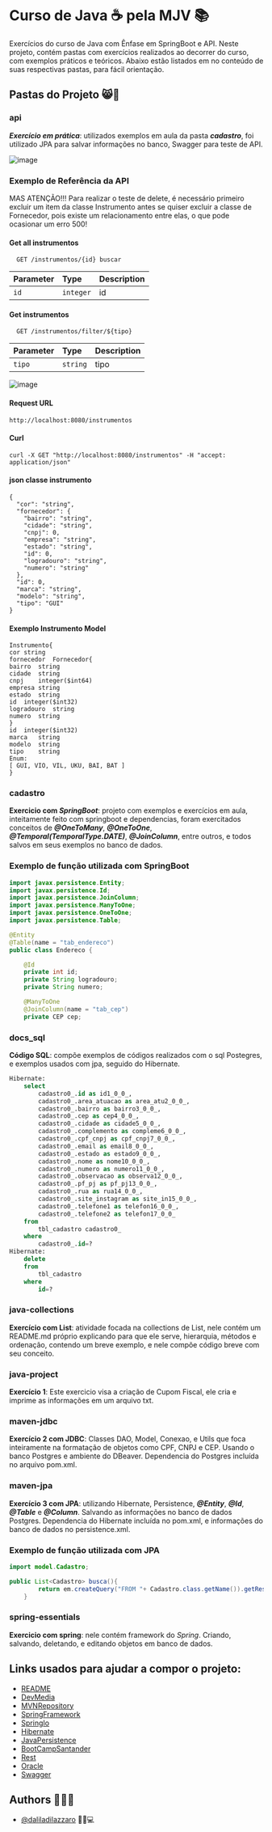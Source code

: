 # Curso de Java ☕ pela MJV 📚 

Exercícios do curso de Java com Ênfase em SpringBoot e API. Neste projeto, contém pastas com exercícios realizados ao decorrer do curso, com exemplos práticos e teóricos. Abaixo estão listados em no conteúdo de suas respectivas pastas, para fácil orientação. 


## Pastas do Projeto 😸🥰
### api
***Exercício em prática***: utilizados exemplos em aula da pasta ***cadastro***, foi utilizado JPA para salvar informações no banco, Swagger para teste de API.

![image](https://user-images.githubusercontent.com/62756757/124410066-fe978680-dd1f-11eb-84dd-69550a8dccd5.png)

### Exemplo de Referência da API

MAS ATENÇÃO!!! Para realizar o teste de delete, é necessário primeiro excluir um item da classe Instrumento antes se quiser excluir a classe de Fornecedor, pois existe um relacionamento entre elas, o que pode ocasionar um erro 500!

#### Get all instrumentos

```http
  GET /instrumentos/{id} buscar
```

| Parameter | Type     | Description                |
| :-------- | :------- | :------------------------- |
| `id` | `integer` | id |

#### Get instrumentos

```http
  GET /instrumentos/filter/${tipo}
```

| Parameter | Type     | Description                       |
| :-------- | :------- | :-------------------------------- |
| `tipo`      | `string` |  tipo |

![image](https://user-images.githubusercontent.com/62756757/124410119-2686ea00-dd20-11eb-92b5-231ae484bd43.png)


#### Request URL
`http://localhost:8080/instrumentos`

#### Curl
`curl -X GET "http://localhost:8080/instrumentos" -H "accept: application/json"`  

#### json classe instrumento
```
{
  "cor": "string",
  "fornecedor": {
    "bairro": "string",
    "cidade": "string",
    "cnpj": 0,
    "empresa": "string",
    "estado": "string",
    "id": 0,
    "logradouro": "string",
    "numero": "string"
  },
  "id": 0,
  "marca": "string",
  "modelo": "string",
  "tipo": "GUI"
}
```

#### Exemplo Instrumento Model
```
Instrumento{
cor	string
fornecedor	Fornecedor{
bairro	string
cidade	string
cnpj	integer($int64)
empresa	string
estado	string
id	integer($int32)
logradouro	string
numero	string
}
id	integer($int32)
marca	string
modelo	string
tipo	string
Enum:
[ GUI, VIO, VIL, UKU, BAI, BAT ]
}

```

### cadastro
**Exercicio com *SpringBoot***: projeto com exemplos e exercícios em aula, inteitamente feito com springboot e dependencias, foram exercitados conceitos de ***@OneToMany***, ***@OneToOne***, ***@Temporal(TemporalType.DATE)***, ***@JoinColumn***, entre outros, e todos salvos em seus exemplos no banco de dados.

### Exemplo de função utilizada com SpringBoot

```java
import javax.persistence.Entity;
import javax.persistence.Id;
import javax.persistence.JoinColumn;
import javax.persistence.ManyToOne;
import javax.persistence.OneToOne;
import javax.persistence.Table;

@Entity
@Table(name = "tab_endereco")
public class Endereco {

    @Id
    private int id;
    private String logradouro;
    private String numero;

    @ManyToOne
    @JoinColumn(name = "tab_cep")
    private CEP cep;   
```

### docs_sql
**Código SQL**: compõe exemplos de códigos realizados com o sql Postegres, e exemplos usados com jpa, seguido do Hibernate.

```sql
Hibernate: 
    select
        cadastro0_.id as id1_0_0_,
        cadastro0_.area_atuacao as area_atu2_0_0_,
        cadastro0_.bairro as bairro3_0_0_,
        cadastro0_.cep as cep4_0_0_,
        cadastro0_.cidade as cidade5_0_0_,
        cadastro0_.complemento as compleme6_0_0_,
        cadastro0_.cpf_cnpj as cpf_cnpj7_0_0_,
        cadastro0_.email as email8_0_0_,
        cadastro0_.estado as estado9_0_0_,
        cadastro0_.nome as nome10_0_0_,
        cadastro0_.numero as numero11_0_0_,
        cadastro0_.observacao as observa12_0_0_,
        cadastro0_.pf_pj as pf_pj13_0_0_,
        cadastro0_.rua as rua14_0_0_,
        cadastro0_.site_instagram as site_in15_0_0_,
        cadastro0_.telefone1 as telefon16_0_0_,
        cadastro0_.telefone2 as telefon17_0_0_ 
    from
        tbl_cadastro cadastro0_ 
    where
        cadastro0_.id=?
Hibernate: 
    delete 
    from
        tbl_cadastro 
    where
        id=?
```

### java-collections
**Exercício com List**: atividade focada na collections de List, nele contém um README.md próprio explicando para que ele serve, hierarquia, métodos e ordenação, contendo um breve exemplo, e nele compõe código breve com seu conceito.

### java-project
**Exercício 1**: Este exercicio visa a criação de Cupom Fiscal, ele cria e imprime as informações em um arquivo txt. 

### maven-jdbc
**Exercício 2 com JDBC**: Classes DAO, Model, Conexao, e Utils que foca inteiramente na formatação de objetos como CPF, CNPJ e CEP. Usando o banco Postgres e ambiente do DBeaver. Dependencia do Postgres incluída no arquivo pom.xml.

### maven-jpa
**Exercício 3 com JPA**: utilizando Hibernate, Persistence, **_@Entity_**, **_@Id_**, **_@Table_** e **_@Column_**. Salvando as informações no banco de dados Postgres. Dependencia do Hibernate incluída no pom.xml, e informações do banco de dados no persistence.xml.


### Exemplo de função utilizada com JPA

```java
import model.Cadastro;

public List<Cadastro> busca(){
        return em.createQuery("FROM "+ Cadastro.class.getName()).getResultList();
    }
```

### spring-essentials
**Exercicio com spring**: nele contém framework do *Spring*. Criando, salvando, deletando, e editando objetos em banco de dados.

## Links usados para ajudar a compor o projeto: 

 - [README](https://readme.so/pt/editor)
 - [DevMedia](https://www.devmedia.com.br/jpa-e-hibernate-acessando-dados-em-aplicacoes-java/32711)
 - [MVNRepository](https://mvnrepository.com/artifact/org.postgresql/postgresql/42.2.22)
 - [SpringFramework](https://www.petrikainulainen.net/programming/spring-framework/spring-data-jpa-tutorial-three-custom-queries-with-query-methods/)
 - [SpringIo](https://docs.spring.io/spring-data/jpa/docs/current/reference/html/#reference)
 - [Hibernate](https://docs.jboss.org/hibernate/stable/annotations/reference/en/html_single/#d0e714)
 - [JavaPersistence](https://en.wikibooks.org/wiki/Java_Persistence)
 - [BootCampSantander](https://web.digitalinnovation.one/track/santander-mobile-developer?tab=path)
 - [Rest](https://spring.io/guides/tutorials/rest/)
 - [Oracle](https://www.oracle.com/br/technical-resources/articles/dsl/crud-rest-sb2-hibernate.html)
 - [Swagger](http://localhost:8080/swagger-ui.html)


## Authors 👩‍💻💖

- [@daliladilazzaro](https://github.com/daliladilazzaro) 💁💖💻
